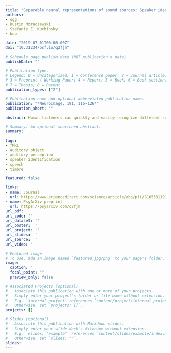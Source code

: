 ```yaml
---
title: "Separable neural representations of sound sources: Speaker identity and musical timbres"
authors:
- ogg 
- Dustin Moraczewski
- Stefanie E. Kuchinsky
- bob

date: "2019-07-01T00:00:00Z"
doi: "10.31234/osf.io/q2fjm"

# Schedule page publish date (NOT publication's date).
publishDate: ""

# Publication type.
# Legend: 0 = Uncategorized; 1 = Conference paper; 2 = Journal article;
# 3 = Preprint / Working Paper; 4 = Report; 5 = Book; 6 = Book section;
# 7 = Thesis; 8 = Patent
publication_types: ["2"]

# Publication name and optional abbreviated publication name.
publication: "*NeuroImage, 191, 116-126*"
publication_short: ""

abstract: Human listeners can quickly and easily recognize different sound sources (objects and events) in their environment. Understanding how this impressive ability is accomplished can improve signal processing and machine intelligence applications along with assistive listening technologies. However, it is not clear how the brain represents the many sounds that humans can recognize (such as speech and music) at the level of individual sources, categories and acoustic features. To examine the cortical organization of these representations, we used patterns of fMRI responses to decode 1) four individual speakers and instruments from one another (separately, within each category), 2) the superordinate category labels associated with each stimulus (speech or instrument), and 3) a set of simple synthesized sounds that could be differentiated entirely on their acoustic features. Data were collected using an interleaved silent steady state sequence to increase the temporal signal-to-noise ratio, and mitigate issues with auditory stimulus presentation in fMRI. Largely separable clusters of voxels in the temporal lobes supported the decoding of individual speakers and instruments from other stimuli in the same category. Decoding the superordinate category of each sound was more accurate and involved a larger portion of the temporal lobes. However, these clusters all overlapped with areas that could decode simple, acoustically separable stimuli. Thus, individual sound sources from different sound categories are represented in separate regions of the temporal lobes that are situated within regions implicated in more general acoustic processes. These results bridge an important gap in our understanding of cortical representations of sounds and their acoustics.

# Summary. An optional shortened abstract.
summary:

tags:
- fMRI
- auditory object
- auditory perception
- speaker identification
- speech
- timbre  

featured: false

links:
- name: Journal
  url: https://www.sciencedirect.com/science/article/abs/pii/S1053811919300813?via%3Dihub#kwrds0010
- name: PsyArXiv preprint
  url: https://psyarxiv.com/q2fjm
url_pdf:
url_code: ''
url_dataset: ''
url_poster: ''
url_project: ''
url_slides: ''
url_source: ''
url_video: ''

# Featured image
# To use, add an image named `featured.jpg/png` to your page's folder. 
image:
  caption: ''
  focal_point: ""
  preview_only: false

# Associated Projects (optional).
#   Associate this publication with one or more of your projects.
#   Simply enter your project's folder or file name without extension.
#   E.g. `internal-project` references `content/project/internal-project/index.md`.
#   Otherwise, set `projects: []`.
projects: []

# Slides (optional).
#   Associate this publication with Markdown slides.
#   Simply enter your slide deck's filename without extension.
#   E.g. `slides: "example"` references `content/slides/example/index.md`.
#   Otherwise, set `slides: ""`.
slides:
---
```


